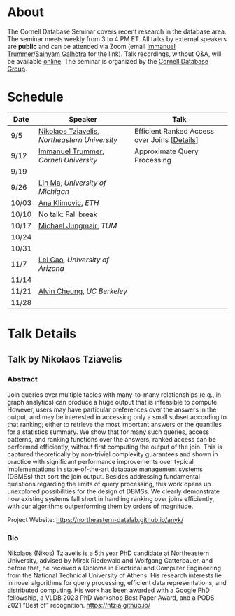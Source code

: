 # About

The Cornell Database Seminar covers recent research in the database area. The seminar meets weekly from 3 to 4 PM ET. All talks by external speakers are **public** and can be attended via Zoom (email [Immanuel Trummer](https://itrummer.github.io/)/[Sainyam Galhotra](https://sainyamgalhotra.com) for the link). Talk recordings, without Q&A, will be available [online](https://www.youtube.com/playlist?list=PLNBDQderXUGp-zvSkzHh1sT2YJ2M-fxx4). The seminar is organized by the [Cornell Database Group](https://cornelldb.github.io/dbgrouphp/).

# Schedule

|Date|Speaker|Talk|
|---|----- | ------- |
|9/5|[Nikolaos Tziavelis](https://ntzia.github.io/), _Northeastern University_ | Efficient Ranked Access over Joins \[[Details](#talk-by-nikolaos-tziaveliss)\]
|9/12|[Immanuel Trummer](www.itrummer.org), _Cornell University_ | Approximate Query Processing|
|9/19|
|9/26|[Lin Ma](https://linmagit.github.io/), _University of Michigan_ | 
|10/03|[Ana Klimovic](https://anakli.inf.ethz.ch/), _ETH_ |
|10/10| No talk: Fall break
|10/17|[Michael Jungmair](https://db.in.tum.de/~jungmair/), _TUM_ |
|10/24|
|10/31|
|11/7|[Lei Cao](https://www2.cs.arizona.edu/~caolei/), _University of Arizona_ |
|11/14|
|11/21|[Alvin Cheung](https://people.eecs.berkeley.edu/~akcheung/), _UC Berkeley_ |
|11/28|


# Talk Details

## Talk by Nikolaos Tziavelis


### Abstract
Join queries over multiple tables with many-to-many relationships (e.g., in graph analytics) can produce a huge output that is infeasible to compute. However, users may have particular preferences over the answers in the output, and may be interested in accessing only a small subset according to that ranking; either to retrieve the most important answers or the quantiles for a statistics summary. We show that for many such queries, access patterns, and ranking functions over the answers, ranked access can be performed efficiently, without first computing the output of the join. This is captured theoretically by non-trivial complexity guarantees and shown in practice with significant performance improvements over typical implementations in state-of-the-art database management systems (DBMSs) that sort the join output. Besides addressing fundamental questions regarding the limits of query processing, this work opens up unexplored possibilities for the design of DBMSs. We clearly demonstrate how existing systems fall short in handling ranking over joins efficiently, with our algorithms outperforming them by orders of magnitude.

Project Website: https://northeastern-datalab.github.io/anyk/

### Bio
Nikolaos (Nikos) Tziavelis is a 5th year PhD candidate at Northeastern University, advised by Mirek Riedewald and Wolfgang Gatterbauer, and before that, he received a Diploma in Electrical and Computer Engineering from the National Technical University of Athens. His research interests lie in novel algorithms for query processing, efficient data representations, and distributed computing. His work has been awarded with  a Google PhD fellowship, a VLDB 2023 PhD Workshop Best Paper Award, and a PODS 2021 “Best of” recognition.
https://ntzia.github.io/

